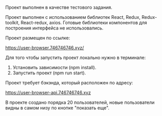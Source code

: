 
Проект выполнен в качестве тестового задания.

Проект выполнен с использованием библиотек React, Redux, Redux-toolkit, React-redux, axios. Готовые библиотеки компонентов для построения интерфейса не использовались. 

Проект размещен по ссылке:

 https://user-browser.746746746.xyz/

Для того чтобы запустить проект локально нужно в терминале:
1) Установить зависимости (npm install).
2) Запустить проект (npm run start).


Проект требует бэкэнда, который расположен по адресу:

https://user-browser-api.746746746.xyz
 
В проекте создано порядка 20 пользователей, новые пользователи видны в самом низу по кнопке "показать еще".